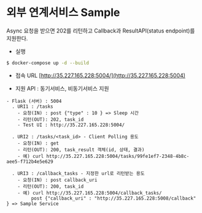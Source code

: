# 외부 연계서비스 Sample

Async 요청을 받으면 202를 리턴하고 Callback과 ResultAPI(status endpoint)를 지원한다.

- 실행
```sh
$ docker-compose up -d --build
```

- 접속 URL
[http://35.227.165.228:5004/](http://35.227.165.228:5004)

- 지원 API : 동기서비스, 비동기서비스 지원
```
- Flask (서버) : 5004
  . URI1 : /tasks
	- 요청(IN) : post {"type" : 10 } => Sleep 시간
	- 리턴(OUT): 202, task_id
	- Test UI : http://35.227.165.228:5004/
  
  . URI2 : /tasks/<task_id>	- Client Polling 용도
	- 요청(IN) : get
	- 리턴(OUT): 200, task_result 객체(id, 상태, 결과)
	- 예) curl http://35.227.165.228:5004/tasks/99fe1ef7-2348-4b8c-aee5-f712b4e5e629
  
  . URI3 : /callback_tasks - 지정한 url로 리턴받는 용도
	- 요청(IN) : post callback_uri
	- 리턴(OUT): 200, task_id
	- 예) curl http://35.227.165.228:5004/callback_tasks/
	     post {"callback_uri" : "http://35.227.165.228:5008/callback" }	=> Sample Service
```
